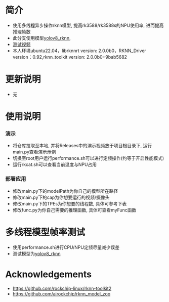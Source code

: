 # 简介
* 使用多线程异步操作rknn模型, 提高rk3588/rk3588s的NPU使用率, 进而提高推理帧数
* 此分支使用模型[yolov8_rknn](https://github.com/airockchip/rknn_model_zoo),
* [测试视频](https://github.com/leafqycc/rknn-multi-threaded/releases/download/v0.2/720p60hz.mp4)
* 本人环境ubuntu22.04，librknnrt version: 2.0.0b0，RKNN_Driver version：0.92,rknn_toolkit version: 2.0.0b0+9bab5682

# 更新说明
* 无


# 使用说明
### 演示
  * 将仓库拉取至本地, 并将Releases中的演示视频放于项目根目录下, 运行main.py查看演示示例
  * 切换至root用户运行performance.sh可以进行定频操作(约等于开启性能模式)
  * 运行rkcat.sh可以查看当前温度与NPU占用
### 部署应用
  * 修改main.py下的modelPath为你自己的模型所在路径
  * 修改main.py下的cap为你想要运行的视频/摄像头
  * 修改main.py下的TPEs为你想要的线程数, 具体可参考下表
  * 修改func.py为你自己需要的推理函数, 具体可查看myFunc函数

# 多线程模型帧率测试
* 使用performance.sh进行CPU/NPU定频尽量减少误差
* 测试模型为[yolov8_rknn](https://github.com/airockchip/rknn_model_zoo)
  

# Acknowledgements
* https://github.com/rockchip-linux/rknn-toolkit2
* https://github.com/airockchip/rknn_model_zoo
